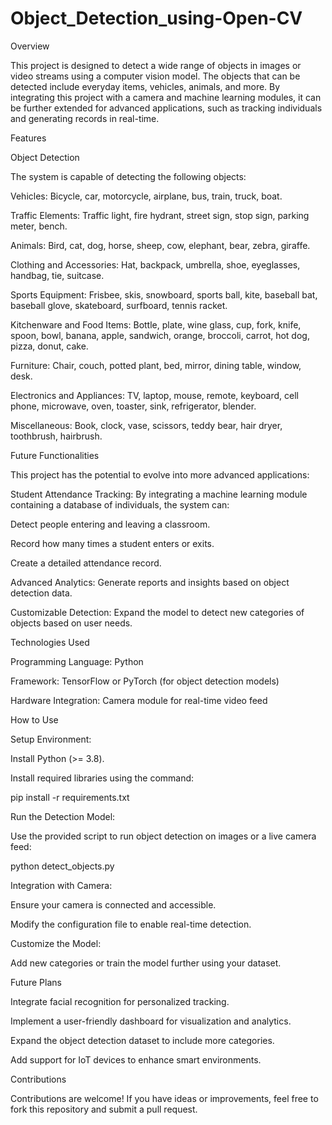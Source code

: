 # Object_Detection_using-Open-CV


Overview

This project is designed to detect a wide range of objects in images or video streams using a computer vision model. The objects that can be detected include everyday items, vehicles, animals, and more. By integrating this project with a camera and machine learning modules, it can be further extended for advanced applications, such as tracking individuals and generating records in real-time.

Features

Object Detection

The system is capable of detecting the following objects:

Vehicles: Bicycle, car, motorcycle, airplane, bus, train, truck, boat.

Traffic Elements: Traffic light, fire hydrant, street sign, stop sign, parking meter, bench.

Animals: Bird, cat, dog, horse, sheep, cow, elephant, bear, zebra, giraffe.

Clothing and Accessories: Hat, backpack, umbrella, shoe, eyeglasses, handbag, tie, suitcase.

Sports Equipment: Frisbee, skis, snowboard, sports ball, kite, baseball bat, baseball glove, skateboard, surfboard, tennis racket.

Kitchenware and Food Items: Bottle, plate, wine glass, cup, fork, knife, spoon, bowl, banana, apple, sandwich, orange, broccoli, carrot, hot dog, pizza, donut, cake.

Furniture: Chair, couch, potted plant, bed, mirror, dining table, window, desk.

Electronics and Appliances: TV, laptop, mouse, remote, keyboard, cell phone, microwave, oven, toaster, sink, refrigerator, blender.

Miscellaneous: Book, clock, vase, scissors, teddy bear, hair dryer, toothbrush, hairbrush.

Future Functionalities

This project has the potential to evolve into more advanced applications:

Student Attendance Tracking: By integrating a machine learning module containing a database of individuals, the system can:

Detect people entering and leaving a classroom.

Record how many times a student enters or exits.

Create a detailed attendance record.

Advanced Analytics: Generate reports and insights based on object detection data.

Customizable Detection: Expand the model to detect new categories of objects based on user needs.

Technologies Used

Programming Language: Python

Framework: TensorFlow or PyTorch (for object detection models)

Hardware Integration: Camera module for real-time video feed

How to Use

Setup Environment:

Install Python (>= 3.8).

Install required libraries using the command:

pip install -r requirements.txt

Run the Detection Model:

Use the provided script to run object detection on images or a live camera feed:

python detect_objects.py

Integration with Camera:

Ensure your camera is connected and accessible.

Modify the configuration file to enable real-time detection.

Customize the Model:

Add new categories or train the model further using your dataset.

Future Plans

Integrate facial recognition for personalized tracking.

Implement a user-friendly dashboard for visualization and analytics.

Expand the object detection dataset to include more categories.

Add support for IoT devices to enhance smart environments.

Contributions

Contributions are welcome! If you have ideas or improvements, feel free to fork this repository and submit a pull request.
